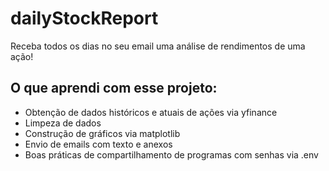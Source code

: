 # dailyStockReport
Receba todos os dias no seu email uma análise de rendimentos de uma ação!

## O que aprendi com esse projeto:

* Obtenção de dados históricos e atuais de ações via yfinance
* Limpeza de dados
* Construção de gráficos via matplotlib
* Envio de emails com texto e anexos
* Boas práticas de compartilhamento de programas com senhas via .env
